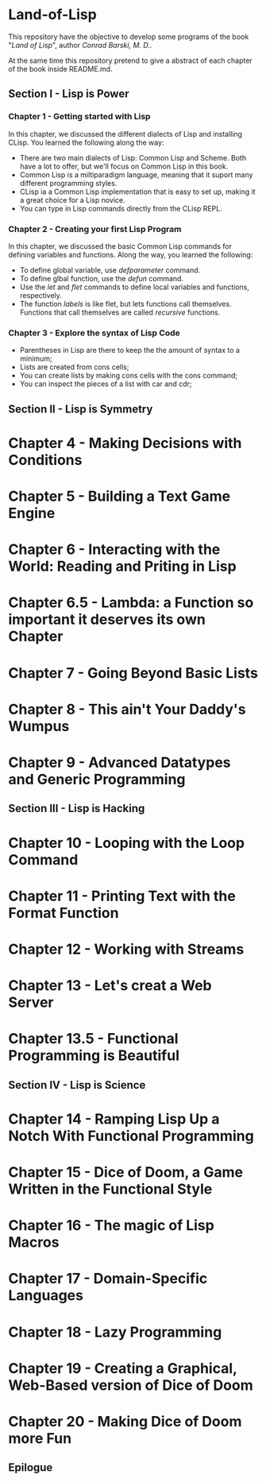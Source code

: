 # Land-of-Lisp
This repository have the objective to develop some programs of the book "*Land of Lisp*", author _Conrad Barski, M. D._.

At the same time this repository pretend to give a abstract of each chapter of the book inside README.md.

## Section I - Lisp is Power
### Chapter 1 - Getting started with Lisp
In this chapter, we discussed the different dialects of Lisp and installing CLisp. You learned the following along the way:
- There are two main dialects of Lisp: Common Lisp and Scheme. Both have a lot to offer, but we'll focus on Common Lisp in this book.
- Common Lisp is a miltiparadigm language, meaning that it suport many different programming styles.
- CLisp ia a Common Lisp implementation that is easy to set up, making it a great choice for a Lisp novice.
- You can type in Lisp commands directly from the CLisp REPL.

### Chapter 2 - Creating your first Lisp Program
In this chapter, we discussed the basic Common Lisp commands for defining variables and functions. Along the way, you learned the following:
- To define global variable, use *defparameter* command.
- To define glbal function, use the *defun* command.
- Use the *let* and *flet* commands to define local variables and functions, respectively.
- The function *labels* is like flet, but lets functions call themselves. Functions that call themselves are called _recursive_ functions.

### Chapter 3 - Explore the syntax of Lisp Code

- Parentheses in Lisp are there to keep the the amount of syntax to a minimum;
- Lists are created from cons cells;
- You can create lists by making cons cells with the cons command;
- You can inspect the pieces of a list with car and cdr;

## Section II - Lisp is Symmetry
# Chapter 4 - Making Decisions with Conditions
# Chapter 5 - Building a Text Game Engine
# Chapter 6 - Interacting with the World: Reading and Priting in Lisp
# Chapter 6.5 - Lambda: a Function so important it deserves its own Chapter
# Chapter 7 - Going Beyond Basic Lists
# Chapter 8 - This ain't Your Daddy's Wumpus
# Chapter 9 - Advanced Datatypes and Generic Programming

## Section III - Lisp is Hacking
# Chapter 10 - Looping with the Loop Command
# Chapter 11 - Printing Text with the Format Function
# Chapter 12 - Working with Streams
# Chapter 13 - Let's creat a Web Server
# Chapter 13.5 - Functional Programming is Beautiful

## Section IV - Lisp is Science
# Chapter 14 - Ramping Lisp Up a Notch With Functional Programming
# Chapter 15 - Dice of Doom, a Game Written in the Functional Style
# Chapter 16 - The magic of Lisp Macros
# Chapter 17 - Domain-Specific Languages
# Chapter 18 - Lazy Programming
# Chapter 19 - Creating a Graphical, Web-Based version of Dice of Doom
# Chapter 20 - Making Dice of Doom more Fun

## Epilogue